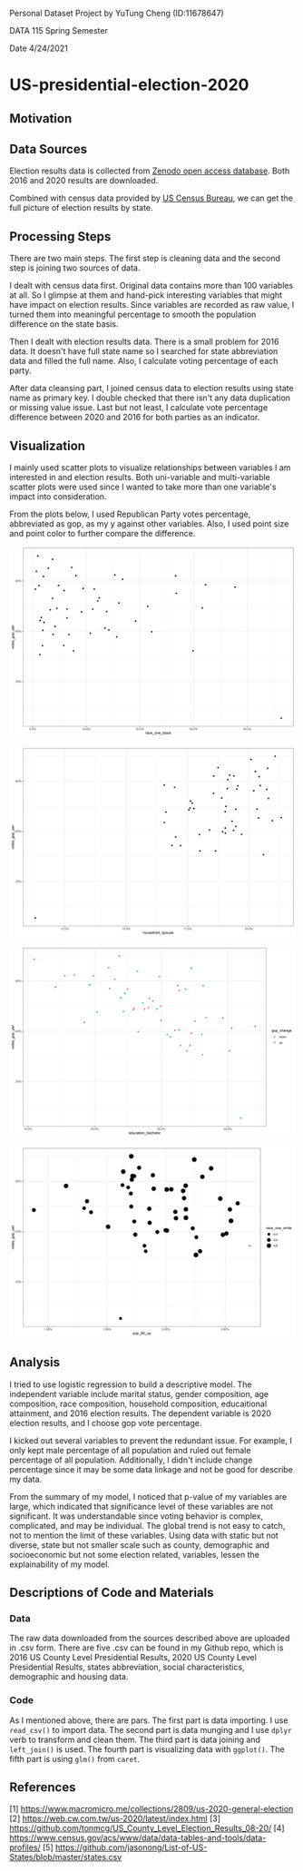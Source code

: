 Personal Dataset Project by YuTung Cheng (ID:11678647)

DATA 115 Spring Semester

Date 4/24/2021

# US-presidential-election-2020
## Motivation

## Data Sources

Election results data is collected from [Zenodo open access database](https://zenodo.org/record/3975765#.YIWwUH0zb0o). Both 2016 and 2020 results are downloaded.

Combined with census data provided by [US Census Bureau](https://www.census.gov/acs/www/data/data-tables-and-tools/data-profiles/), we can get the full picture of election results by state.

## Processing Steps
There are two main steps. The first step is cleaning data and the second step is joining two sources of data.

I dealt with census data first. Original data contains more than 100 variables at all. So I glimpse at them and hand-pick interesting variables that might have impact on election results. Since variables are recorded as raw value, I turned them into meaningful percentage to smooth the population difference on the state basis.

Then I dealt with election results data. There is a small problem for 2016 data. It doesn't have full state name so I searched for state abbreviation data and filled the full name. Also, I calculate voting percentage of each party. 

After data cleansing part, I joined census data to election results using state name as primary key. I double checked that there isn't any data duplication or missing value issue. Last but not least, I calculate vote percentage difference between 2020 and 2016 for both parties as an indicator.

## Visualization

I mainly used scatter plots to visualize relationships between variables I am interested in and election results. Both uni-variable and multi-variable scatter plots were used since I wanted to take more than one variable's impact into consideration.

From the plots below, I used Republican Party votes percentage, abbreviated as gop, as my y against other variables. Also, I used point size and point color to further compare the difference.

![race - black and gop](https://github.com/Jennnnnnn8133/US-presidential-election-2020/blob/214d46c2b001d3ecfb2c93216f4e8c608c58dc99/plot_race_one_black.png)

![household - spouse and gop](https://github.com/Jennnnnnn8133/US-presidential-election-2020/blob/214d46c2b001d3ecfb2c93216f4e8c608c58dc99/plot_household_spouse.png)

![education - bachlor and gop](https://github.com/Jennnnnnn8133/US-presidential-election-2020/blob/214d46c2b001d3ecfb2c93216f4e8c608c58dc99/plot_bachelor.png)

![age - 85up and gop](https://github.com/Jennnnnnn8133/US-presidential-election-2020/blob/1645c4448ad7b2b7cb5d50bfb584c693069d2682/plot_pop_85_up.png)

## Analysis

I tried to use logistic regression to build a descriptive model. The independent variable include marital status, gender composition, age composition, race composition, household composition, educaitional attainment, and 2016 election results. The dependent variable is 2020 election results, and I choose gop vote percentage.

I kicked out several variables to prevent the redundant issue. For example, I only kept male percentage of all population and ruled out female percentage of all population. Additionally, I didn't include change percentage since it may be some data linkage and not be good for describe my data.

From the summary of my model, I noticed that p-value of my variables are large, which indicated that significance level of these variables are not significant. It was understandable since voting behavior is complex, complicated, and may be individual. The global trend is not easy to catch, not to mention the limit of these variables. Using data with static but not diverse, state but not smaller scale such as county, demographic and socioeconomic but not some election related, variables, lessen the explainability of my model.

## Descriptions of Code and Materials

### Data
The raw data downloaded from the sources described above are uploaded in .csv form. There are five .csv can be found in my Github repo, which is 2016 US County Level Presidential Results, 2020 US County Level Presidential Results, states abbreviation, social characteristics, demographic and housing data.

### Code
As I mentioned above, there are pars. The first part is data importing. I use `read_csv()` to import data. The second part is data munging and I use `dplyr` verb to transform and clean them. The third part is data joining and `left_join()` is used. The fourth part is visualizing data with `ggplot()`. The fifth part is using `glm()` from `caret`.

## References
[1] https://www.macromicro.me/collections/2809/us-2020-general-election
[2] https://web.cw.com.tw/us-2020/latest/index.html
[3] https://github.com/tonmcg/US_County_Level_Election_Results_08-20/
[4] https://www.census.gov/acs/www/data/data-tables-and-tools/data-profiles/
[5] https://github.com/jasonong/List-of-US-States/blob/master/states.csv



